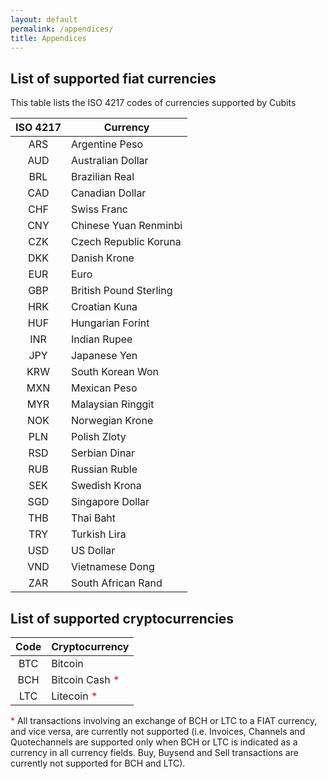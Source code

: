 ```yaml
---
layout: default
permalink: /appendices/
title: Appendices
---
```

## List of supported fiat currencies <a name='supported_fiat_currencies'></a>

This table lists the ISO 4217 codes of currencies supported by Cubits

|ISO 4217   | Currency|
|:--------:|-------------|
|ARS | Argentine Peso
|AUD | Australian Dollar
|BRL | Brazilian Real
|CAD | Canadian Dollar
|CHF | Swiss Franc
|CNY | Chinese Yuan Renminbi
|CZK | Czech Republic Koruna
|DKK | Danish Krone
|EUR | Euro
|GBP | British Pound Sterling
|HRK | Croatian Kuna
|HUF | Hungarian Forint
|INR | Indian Rupee
|JPY | Japanese Yen
|KRW | South Korean Won
|MXN | Mexican Peso
|MYR | Malaysian Ringgit
|NOK | Norwegian Krone
|PLN | Polish Zloty
|RSD | Serbian Dinar
|RUB | Russian Ruble
|SEK | Swedish Krona
|SGD | Singapore Dollar
|THB | Thai Baht
|TRY | Turkish Lira
|USD | US Dollar
|VND | Vietnamese Dong
|ZAR | South African Rand

## List of supported cryptocurrencies <a name='supported_cryptocurrencies'></a>

|Code | Cryptocurrency|
|:--------:|-------------|
|BTC | Bitcoin
|BCH | Bitcoin Cash <span style="color:#f00">*</span>
|LTC | Litecoin <span style="color:#f00">*</span>

<span style="color:#f00">*</span> All transactions involving an exchange of BCH or LTC to a FIAT currency, and vice versa, are currently not supported (i.e. Invoices, Channels and Quotechannels are supported only when BCH or LTC is indicated as a currency in all currency fields. Buy, Buysend and Sell transactions are currently not supported for BCH and LTC).
